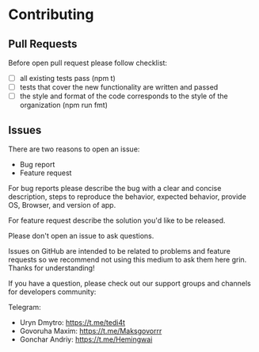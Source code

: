 # Contributing

## Pull Requests

Before open pull request please follow checklist:

- [ ] all existing tests pass (npm t)
- [ ] tests that cover the new functionality are written and passed
- [ ] the style and format of the code corresponds to the style of the organization (npm run fmt)

## Issues

There are two reasons to open an issue:

- Bug report
- Feature request

For bug reports please describe the bug with a clear and concise description,
steps to reproduce the behavior, expected behavior,
provide OS, Browser, and version of app.

For feature request describe the solution you'd like to be released.

Please don't open an issue to ask questions.

Issues on GitHub are intended to be related to problems and feature requests
so we recommend not using this medium to ask them here grin. Thanks for
understanding!

If you have a question, please check out our support groups and channels for
developers community:

Telegram:

- Uryn Dmytro: https://t.me/tedi4t
- Govoruha Maxim: https://t.me/Maksgovorrr
- Gonchar Andriy: https://t.me/Hemingwai